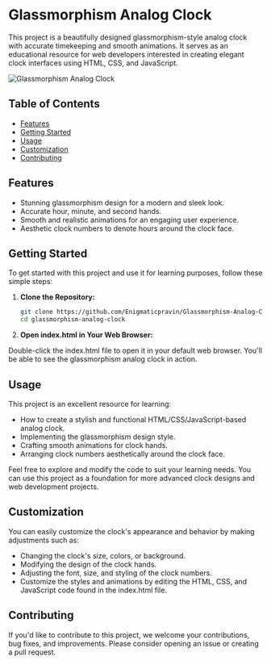 # Glassmorphism Analog Clock

This project is a beautifully designed glassmorphism-style analog clock with accurate timekeeping and smooth animations. It serves as an educational resource for web developers interested in creating elegant clock interfaces using HTML, CSS, and JavaScript.

![Glassmorphism Analog Clock](demo.gif)

## Table of Contents

- [Features](#features)
- [Getting Started](#getting-started)
- [Usage](#usage)
- [Customization](#customization)
- [Contributing](#contributing)

## Features

- Stunning glassmorphism design for a modern and sleek look.
- Accurate hour, minute, and second hands.
- Smooth and realistic animations for an engaging user experience.
- Aesthetic clock numbers to denote hours around the clock face.

## Getting Started

To get started with this project and use it for learning purposes, follow these simple steps:

1. **Clone the Repository:**

   ```bash
   git clone https://github.com/Enigmaticpravin/Glassmorphism-Analog-Clock.git
   cd glassmorphism-analog-clock

2. **Open index.html in Your Web Browser:**

Double-click the index.html file to open it in your default web browser. You'll be able to see the glassmorphism analog clock in action.

## Usage
This project is an excellent resource for learning:

- How to create a stylish and functional HTML/CSS/JavaScript-based analog clock.
- Implementing the glassmorphism design style.
- Crafting smooth animations for clock hands.
- Arranging clock numbers aesthetically around the clock face.
  
Feel free to explore and modify the code to suit your learning needs. You can use this project as a foundation for more advanced clock designs and web development projects.

## Customization
You can easily customize the clock's appearance and behavior by making adjustments such as:

- Changing the clock's size, colors, or background.
- Modifying the design of the clock hands.
- Adjusting the font, size, and styling of the clock numbers.
- Customize the styles and animations by editing the HTML, CSS, and JavaScript code found in the index.html file.

## Contributing
If you'd like to contribute to this project, we welcome your contributions, bug fixes, and improvements. Please consider opening an issue or creating a pull request.
